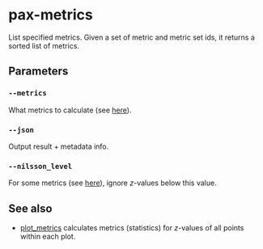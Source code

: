 # pax-metrics

List specified metrics.
Given a set of metric and metric set ids, it returns a sorted list of metrics.

## Parameters

### `--metrics`
What metrics to calculate (see [here](metrics.md)).

### `--json`
Output result + metadata info.

### `--nilsson_level`
For some metrics (see [here](metrics.md)), ignore *z*-values below this value.


## See also

- [plot_metrics](pdal-plot_metrics.md) calculates metrics (statistics) for *z*-values of all points within each plot. 
